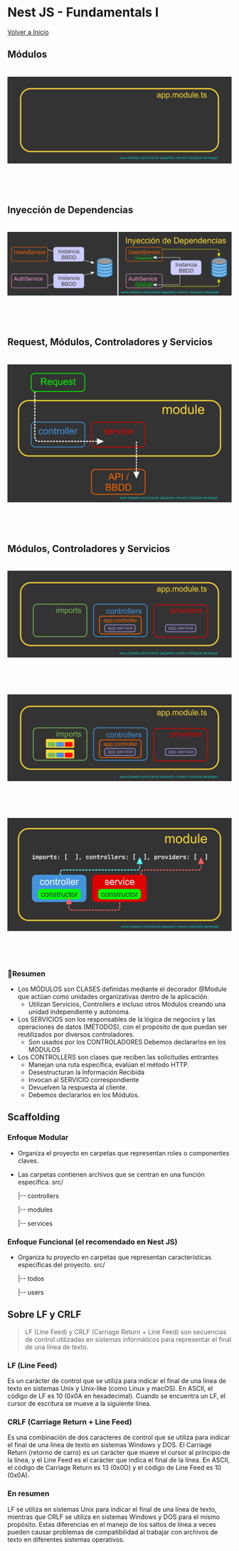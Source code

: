 # Nest JS - Fundamentals I

[Volver a Inicio](../README.md)

## Módulos

<img src="./assets/02-01.png" style="margin: 20px 0 60px 0">

## Inyección de Dependencias

<img src="./assets/02-02.png" style="margin: 20px 0 60px 0">

## Request, Módulos, Controladores y Servicios

<img src="./assets/02-03.png" style="margin: 20px 0 60px 0">

## Módulos, Controladores y Servicios

<img src="./assets/02-04.png" style="margin: 20px 0 60px 0">

<img src="./assets/02-05.png" style="margin: 20px 0 60px 0">

<img src="./assets/02-06.png" style="margin: 20px 0 60px 0">

### 🎯Resumen

- Los MÓDULOS son CLASES definidas mediante el decorador @Module que actúan como unidades organizativas dentro de la aplicación.
  - Utilizan Servicios, Controllers e incluso otros Módulos creando una unidad independiente y autónoma.
- Los SERVICIOS son los responsables de la lógica de negocios y las operaciones de datos (MÉTODOS), con el propósito de que puedan ser reutilizados por diversos controladores.
  - Son usados por los CONTROLADORES
    Debemos declararlos en los MÓDULOS
- Los CONTROLLERS son clases que reciben las solicitudes entrantes
  - Manejan una ruta específica, evalúan el método HTTP.
  - Desestructuran la Información Recibida
  - Invocan al SERVICIO correspondiente
  - Devuelven la respuesta al cliente.
  - Debemos declararlos en los Módulos.

## Scaffolding

### Enfoque Modular

- Organiza el proyecto en carpetas que representan roles o componentes claves.
- Las carpetas contienen archivos que se centran en una función específica.
  src/

  |-- controllers

  |-- modules

  |-- services

### Enfoque Funcional (el recomendado en Nest JS)

- Organiza tu proyecto en carpetas que representan características específicas del proyecto.
  src/

  |-- todos

  |-- users

## Sobre LF y CRLF

> LF (Line Feed) y CRLF (Carriage Return + Line Feed) son secuencias de control utilizadas en sistemas informáticos para representar el final de una línea de texto.

### LF (Line Feed)

Es un carácter de control que se utiliza para indicar el final de una línea de texto en sistemas Unix y Unix-like (como Linux y macOS). En ASCII, el código de LF es 10 (0x0A en hexadecimal). Cuando se encuentra un LF, el cursor de escritura se mueve a la siguiente línea.

### CRLF (Carriage Return + Line Feed)

Es una combinación de dos caracteres de control que se utiliza para indicar el final de una línea de texto en sistemas Windows y DOS. El Carriage Return (retorno de carro) es un carácter que mueve el cursor al principio de la línea, y el Line Feed es el carácter que indica el final de la línea. En ASCII, el código de Carriage Return es 13 (0x0D) y el código de Line Feed es 10 (0x0A).

### En resumen

LF se utiliza en sistemas Unix para indicar el final de una línea de texto, mientras que CRLF se utiliza en sistemas Windows y DOS para el mismo propósito. Estas diferencias en el manejo de los saltos de línea a veces pueden causar problemas de compatibilidad al trabajar con archivos de texto en diferentes sistemas operativos.
